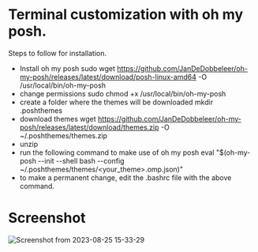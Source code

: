 # Terminal customization with oh my posh.
Steps to follow for installation.
- Install oh my posh
sudo wget https://github.com/JanDeDobbeleer/oh-my-posh/releases/latest/download/posh-linux-amd64 -O /usr/local/bin/oh-my-posh
- change permissions
sudo chmod +x /usr/local/bin/oh-my-posh
- create a folder where the themes will be downloaded
mkdir .poshthemes
- download themes
wget https://github.com/JanDeDobbeleer/oh-my-posh/releases/latest/download/themes.zip -O ~/.poshthemes/themes.zip
- unzip
- run the following command to make use of oh my posh
eval "$(oh-my-posh --init --shell bash --config ~/.poshthemes/themes/<your_theme>.omp.json)"
- to make a permanent change, edit the .bashrc file with the above command.

# Screenshot
![Screenshot from 2023-08-25 15-33-29](https://github.com/espindola-lucas/prompt/assets/55778806/87c09e96-7676-47ed-8123-1cb172ea2422)
